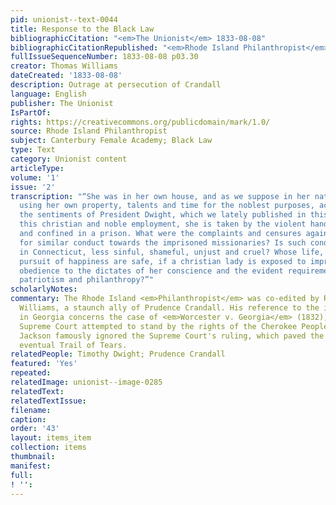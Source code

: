 ```yaml
---
pid: unionist--text-0044
title: Response to the Black Law
bibliographicCitation: "<em>The Unionist</em> 1833-08-08"
bibliographicCitationRepublished: "<em>Rhode Island Philanthropist</em> (not researched)"
fullIssueSequenceNumber: 1833-08-08 p03.30
creator: Thomas Williams
dateCreated: '1833-08-08'
description: Outrage at persecution of Crandall
language: English
publisher: The Unionist
IsPartOf: 
rights: https://creativecommons.org/publicdomain/mark/1.0/
source: Rhode Island Philanthropist
subject: Canterbury Female Academy; Black Law
type: Text
category: Unionist content
articleType: 
volume: '1'
issue: '2'
transcription: "“She was in her own house, and as we suppose in her native State,
  using her own property, talents and time for the noblest purposes, according to
  the sentiments of President Dwight, which we lately published in this paper. For
  this christian and noble employment, she is taken by the violent hand of persecution
  and confined in a prison. What were the complaints and censures against Georgia,
  for similar conduct towards the imprisoned missionaries? Is such conduct in New-England,
  in Connecticut, less sinful, shameful, unjust and cruel? Whose life, liberty and
  pursuit of happiness are safe, if a christian lady is exposed to imprisonment for
  obedience to the dictates of her conscience and the evident requirements of piety,
  patriotism and philanthropy?”"
scholarlyNotes: 
commentary: The Rhode Island <em>Philanthropist</em> was co-edited by Rev. Thomas
  Williams, a staunch ally of Prudence Crandall. His reference to the imprisoned missionaries
  in Georgia concerns the case of <em>Worcester v. Georgia</em> (1832), in which the
  Supreme Court attempted to stand by the rights of the Cherokee People. President
  Jackson famously ignored the Supreme Court's ruling, which paved the way for the
  eventual Trail of Tears.
relatedPeople: Timothy Dwight; Prudence Crandall
featured: 'Yes'
repeated: 
relatedImage: unionist--image-0285
relatedText: 
relatedTextIssue: 
filename: 
caption: 
order: '43'
layout: items_item
collection: items
thumbnail: 
manifest: 
full: 
! '': 
---
```

